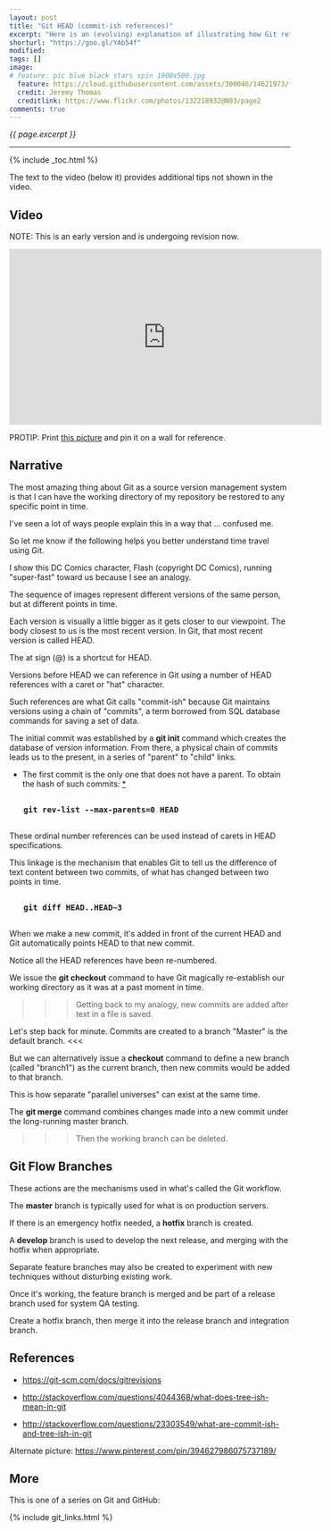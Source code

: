 ```yaml
---
layout: post
title: "Git HEAD (commit-ish references)"
excerpt: "Here is an (evolving) explanation of illustrating how Git refers to commits and branches"
shorturl: "https://goo.gl/YAb54f"
modified:
tags: []
image:
# feature: pic blue black stars spin 1900x500.jpg
  feature: https://cloud.githubusercontent.com/assets/300046/14621973/fe6e21a6-0583-11e6-9a94-a969a51759b6.jpg
  credit: Jeremy Thomas
  creditlink: https://www.flickr.com/photos/132218932@N03/page2
comments: true
---
```

<i>{{ page.excerpt }}</i>
<hr />

{% include _toc.html %}

The text to the video (below it) provides additional tips not shown in the video.

## Video

NOTE: This is an early version and is undergoing revision now.

<iframe width="560" height="315" src="https://www.youtube.com/embed/Dkg6u-Z_yws" frameborder="0" allowfullscreen> </iframe>

PROTIP: Print <a href="#Recap">this picture</a> and pin it on a wall for reference.

## Narrative

<a name="HandsOn"></a>

The most amazing thing about Git as a source version management system is that I can have the working directory of my repository be restored to any specific point in time. 

I've seen a lot of ways people explain this in a way that ...  confused me. 

So let me know if the following helps you better understand time travel using Git.

I show this DC Comics character, Flash (copyright DC Comics), 
running "super-fast" toward us because I see an analogy. 

The sequence of images represent different versions of the same person, but at different points in time. 

Each version is visually a little bigger as it gets closer to our viewpoint. The body closest to us is the most recent version. In Git, that most recent version is called HEAD. 

The at sign (@) is a shortcut for HEAD. 

Versions before HEAD we can reference in Git using a number of HEAD references with a caret or "hat" character. 

Such references are what Git calls "commit-ish" because Git maintains versions using a chain of "commits", a term borrowed from SQL database commands for saving a set of data. 

The initial commit was established by a <strong>git init</strong> command which 
creates the database of version information. From there, a physical chain of commits leads us to the present, in a series of "parent" to "child" links. 

   * The first commit is the only one that does not have a parent. To obtain the hash of such commits:
   <a target="_blank" href="https://stackoverflow.com/questions/1006775/how-to-reference-the-initial-commit">*</a>

   <pre><strong>
   git rev-list --max-parents=0 HEAD
   </strong></pre>

These ordinal number references can be used instead of carets in HEAD specifications. 

This linkage is the mechanism that enables Git to tell us the difference of text content between two commits, of what has changed between two points in time.

   <pre><strong>
   git diff HEAD..HEAD~3
   </strong></pre>

When we make a new commit, it's added in front of the current HEAD and Git automatically points HEAD to that new commit.

Notice all the HEAD references have been re-numbered.

We issue the <strong>git checkout</strong> command to have Git magically re-establish our working directory 
as it was at a past moment in time.


>>> Getting back to my analogy, new commits are added after text in a file is saved.

Let's step back for minute. Commits are created to a branch "Master" is the default branch.
<<<

But we can alternatively issue a <strong>checkout</strong> command to 
define a new branch (called "branch1") as the current branch, 
then new commits would be added to that branch.

This is how separate "parallel universes" can exist at the same time.

The <strong>git merge</strong> command combines changes made into a new commit under the long-running master branch. 

>>> Then the working branch can be deleted.
   

## Git Flow Branches

These actions are the mechanisms used in what's called the Git workflow.

The <strong>master</strong> branch is typically used for what is on production servers.

If there is an emergency hotfix needed, a <strong>hotfix</strong> branch is created.

A <strong>develop</strong> branch is used to develop the next release, and merging with the hotfix when appropriate.

Separate <strogn>feature</strogn> branches may also be created to experiment with new techniques without disturbing existing work. 

Once it's working, the feature branch is merged and be part of a release branch used for system QA testing.

Create a hotfix branch, then merge it into the release branch and integration branch.


## References

* https://git-scm.com/docs/gitrevisions

* http://stackoverflow.com/questions/4044368/what-does-tree-ish-mean-in-git

* http://stackoverflow.com/questions/23303549/what-are-commit-ish-and-tree-ish-in-git

Alternate picture: https://www.pinterest.com/pin/394627986075737189/


## More #

This is one of a series on Git and GitHub:

{% include git_links.html %}
